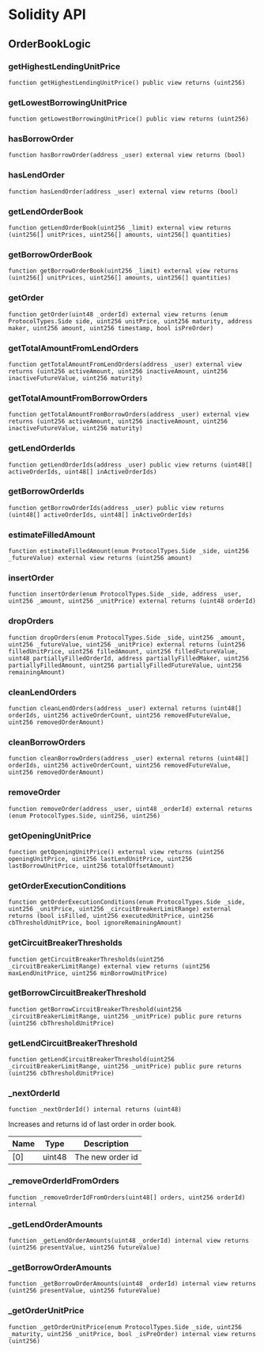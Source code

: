 # Solidity API

## OrderBookLogic

### getHighestLendingUnitPrice

```solidity
function getHighestLendingUnitPrice() public view returns (uint256)
```

### getLowestBorrowingUnitPrice

```solidity
function getLowestBorrowingUnitPrice() public view returns (uint256)
```

### hasBorrowOrder

```solidity
function hasBorrowOrder(address _user) external view returns (bool)
```

### hasLendOrder

```solidity
function hasLendOrder(address _user) external view returns (bool)
```

### getLendOrderBook

```solidity
function getLendOrderBook(uint256 _limit) external view returns (uint256[] unitPrices, uint256[] amounts, uint256[] quantities)
```

### getBorrowOrderBook

```solidity
function getBorrowOrderBook(uint256 _limit) external view returns (uint256[] unitPrices, uint256[] amounts, uint256[] quantities)
```

### getOrder

```solidity
function getOrder(uint48 _orderId) external view returns (enum ProtocolTypes.Side side, uint256 unitPrice, uint256 maturity, address maker, uint256 amount, uint256 timestamp, bool isPreOrder)
```

### getTotalAmountFromLendOrders

```solidity
function getTotalAmountFromLendOrders(address _user) external view returns (uint256 activeAmount, uint256 inactiveAmount, uint256 inactiveFutureValue, uint256 maturity)
```

### getTotalAmountFromBorrowOrders

```solidity
function getTotalAmountFromBorrowOrders(address _user) external view returns (uint256 activeAmount, uint256 inactiveAmount, uint256 inactiveFutureValue, uint256 maturity)
```

### getLendOrderIds

```solidity
function getLendOrderIds(address _user) public view returns (uint48[] activeOrderIds, uint48[] inActiveOrderIds)
```

### getBorrowOrderIds

```solidity
function getBorrowOrderIds(address _user) public view returns (uint48[] activeOrderIds, uint48[] inActiveOrderIds)
```

### estimateFilledAmount

```solidity
function estimateFilledAmount(enum ProtocolTypes.Side _side, uint256 _futureValue) external view returns (uint256 amount)
```

### insertOrder

```solidity
function insertOrder(enum ProtocolTypes.Side _side, address _user, uint256 _amount, uint256 _unitPrice) external returns (uint48 orderId)
```

### dropOrders

```solidity
function dropOrders(enum ProtocolTypes.Side _side, uint256 _amount, uint256 _futureValue, uint256 _unitPrice) external returns (uint256 filledUnitPrice, uint256 filledAmount, uint256 filledFutureValue, uint48 partiallyFilledOrderId, address partiallyFilledMaker, uint256 partiallyFilledAmount, uint256 partiallyFilledFutureValue, uint256 remainingAmount)
```

### cleanLendOrders

```solidity
function cleanLendOrders(address _user) external returns (uint48[] orderIds, uint256 activeOrderCount, uint256 removedFutureValue, uint256 removedOrderAmount)
```

### cleanBorrowOrders

```solidity
function cleanBorrowOrders(address _user) external returns (uint48[] orderIds, uint256 activeOrderCount, uint256 removedFutureValue, uint256 removedOrderAmount)
```

### removeOrder

```solidity
function removeOrder(address _user, uint48 _orderId) external returns (enum ProtocolTypes.Side, uint256, uint256)
```

### getOpeningUnitPrice

```solidity
function getOpeningUnitPrice() external view returns (uint256 openingUnitPrice, uint256 lastLendUnitPrice, uint256 lastBorrowUnitPrice, uint256 totalOffsetAmount)
```

### getOrderExecutionConditions

```solidity
function getOrderExecutionConditions(enum ProtocolTypes.Side _side, uint256 _unitPrice, uint256 _circuitBreakerLimitRange) external returns (bool isFilled, uint256 executedUnitPrice, uint256 cbThresholdUnitPrice, bool ignoreRemainingAmount)
```

### getCircuitBreakerThresholds

```solidity
function getCircuitBreakerThresholds(uint256 _circuitBreakerLimitRange) external view returns (uint256 maxLendUnitPrice, uint256 minBorrowUnitPrice)
```

### getBorrowCircuitBreakerThreshold

```solidity
function getBorrowCircuitBreakerThreshold(uint256 _circuitBreakerLimitRange, uint256 _unitPrice) public pure returns (uint256 cbThresholdUnitPrice)
```

### getLendCircuitBreakerThreshold

```solidity
function getLendCircuitBreakerThreshold(uint256 _circuitBreakerLimitRange, uint256 _unitPrice) public pure returns (uint256 cbThresholdUnitPrice)
```

### _nextOrderId

```solidity
function _nextOrderId() internal returns (uint48)
```

Increases and returns id of last order in order book.

| Name | Type | Description |
| ---- | ---- | ----------- |
| [0] | uint48 | The new order id |

### _removeOrderIdFromOrders

```solidity
function _removeOrderIdFromOrders(uint48[] orders, uint256 orderId) internal
```

### _getLendOrderAmounts

```solidity
function _getLendOrderAmounts(uint48 _orderId) internal view returns (uint256 presentValue, uint256 futureValue)
```

### _getBorrowOrderAmounts

```solidity
function _getBorrowOrderAmounts(uint48 _orderId) internal view returns (uint256 presentValue, uint256 futureValue)
```

### _getOrderUnitPrice

```solidity
function _getOrderUnitPrice(enum ProtocolTypes.Side _side, uint256 _maturity, uint256 _unitPrice, bool _isPreOrder) internal view returns (uint256)
```

